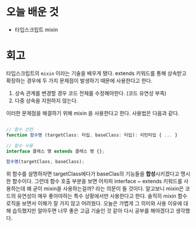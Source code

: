 # 오늘 배운 것

* 타입스크립트 mixin

# 회고

타입스크립트의 `mixin` 이라는 기술을 배우게 됐다. extends 키워드를 통해 상속받고 확장하는 경우에 두 가지 문제점이 발생하기 때문에 사용한다고 한다.

1. 상속 관계를 변경할 경우 코드 전체를 수정해야한다. (코드 유연성 부족)
2. 다중 상속을 지원하지 않는다.

이러한 문제점을 해결하기 위해 mixin 을 사용한다고 한다. 사용법은 다음과 같다.

```typescript

// 함수 선언
function 함수명 (targetClass: 타입, baseClass: 타입): 리턴타입 { ... }

// 함수 사용
interface 클래스 명 extends 클래스 명 {};

함수명(targetClass, baseClass);
```

위 함수를 설명하자면 targetClass에다가 baseClas의 기능들을 <b>합성</b>시키겠다고 명시한 함수이다.
그런데 함수 호출 부분을 보면 어차피 interface ~ extends 키워드를 사용하는데 왜 굳이 mixin을 사용하는걸까? 라는 의문이 들 것이다.
알고보니 mixin은 코드의 유연성이 매우 좋아야하는 특수 상황에서만 사용한다고 한다.
솔직히 mixin 함수 로직을 보면서 이해가 잘 가지 않고 어려웠다. 오늘은 가볍게 그 의미와 사용 이유에 대해 습득했지만 알아두면 너무 좋은 고급 기술인 것 같아 다시 공부를 해야겠다고 생각했다.
